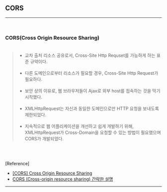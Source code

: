 CORS
----

---

<br>

### CORS(Cross Origin Resource Sharing)<br><br>

> -	교차 출처 리소스 공유로서, Cross-Site Http Requset를 가능하게 하는 표준 규약이다.<br><br>
> -	다른 도메인으로부터 리소스가 필요할 경우, Cross-Site Http Request가 필요하다.<br><br>
> -	보안 상의 이유로, 웹 브라우저들이 Ajax로 외부 host를 접속하는 것을 막기 시작했다.<br><br>
> -	XMLHttpRequest는 자신과 동일한 도메인으로만 HTTP 요청을 보내도록 제한되었다.<br><br>
> -	지속적으로 웹 어플리케이션을 개선하고 쉽게 개발하기 위해, XMLHttpRequest가 Cross-Domain을 요청할 수 있는 방법이 필요했으며 CORS가 개발되었다.

<br><br>

[Reference]

-	[[CORS] Cross Origin Resource Sharing](https://zamezzz.tistory.com/137)
-	[CORS (Cross-origin resource sharing) 간략한 설명](https://webfortj.blogspot.com/2014/05/cors-cross-origin-resource-sharing.html)

---
